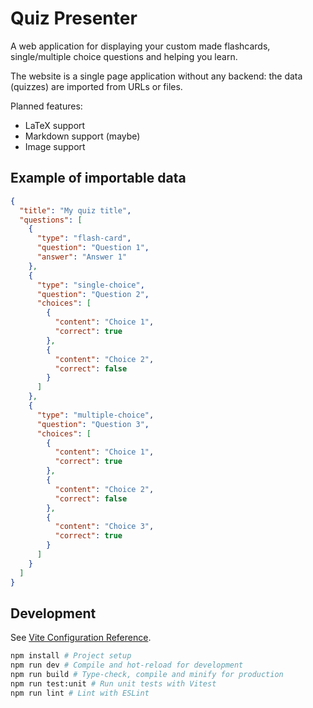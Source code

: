 # Quiz Presenter

A web application for displaying your custom made flashcards, single/multiple choice questions and helping you learn.

The website is a single page application without any backend: the data (quizzes) are imported from URLs or files.

Planned features:

- LaTeX support
- Markdown support (maybe)
- Image support

## Example of importable data

~~~json
{
  "title": "My quiz title",
  "questions": [
    {
      "type": "flash-card",
      "question": "Question 1",
      "answer": "Answer 1"
    },
    {
      "type": "single-choice",
      "question": "Question 2",
      "choices": [
        {
          "content": "Choice 1",
          "correct": true
        },
        {
          "content": "Choice 2",
          "correct": false
        }
      ]
    },
    {
      "type": "multiple-choice",
      "question": "Question 3",
      "choices": [
        {
          "content": "Choice 1",
          "correct": true
        },
        {
          "content": "Choice 2",
          "correct": false
        },
        {
          "content": "Choice 3",
          "correct": true
        }
      ]
    }
  ]
}
~~~

## Development

See [Vite Configuration Reference](https://vitejs.dev/config/).

```sh
npm install # Project setup
npm run dev # Compile and hot-reload for development
npm run build # Type-check, compile and minify for production
npm run test:unit # Run unit tests with Vitest
npm run lint # Lint with ESLint
```
